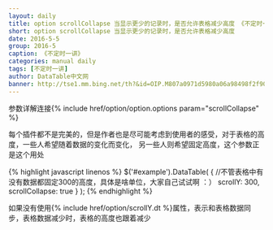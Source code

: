 ```yaml
---
layout: daily
title: option scrollCollapse 当显示更少的记录时，是否允许表格减少高度 《不定时一讲》 DataTable中文网
short: option scrollCollapse 当显示更少的记录时，是否允许表格减少高度
date: 2016-5-5
group: 2016-5
caption: 《不定时一讲》
categories: manual daily
tags: [不定时一讲]
author: DataTable中文网
banner: http://tse1.mm.bing.net/th?&id=OIP.M807a0971d5980a06a98498f2f900412eo0&w=300&h=240&c=0&pid=1.9&rs=0&p=0
---
```

参数详解连接{% include href/option/option.options param="scrollCollapse" %}

每个插件都不是完美的，但是作者也是尽可能考虑到使用者的感受，对于表格的高度，一些人希望随着数据的变化而变化，
另一些人则希望固定高度，这个参数正是这个用处
<!--more-->

{% highlight javascript linenos %}
$('#example').DataTable( {
    //不管表格中有没有数据都固定300的高度，具体是啥单位，大家自己试试啊 ：）
  scrollY: 300,
  scrollCollapse: true
} );
{% endhighlight %}

如果没有使用{% include href/option/scrollY.dt %}属性，表示和表格数据同步，表格数据减少时，表格的高度也跟着减少
